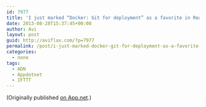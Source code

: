 ```yaml
---
id: 7977
title: 'I just marked “Docker: Git for deployment” as a favorite in Readability. http://www.readability.com/articles/dh6p6vtr'
date: 2013-08-28T15:37:45+00:00
author: Avi
layout: post
guid: http://aviflax.com/?p=7977
permalink: /post/i-just-marked-docker-git-for-deployment-as-a-favorite-in-readability-httpwww-readability-comarticlesdh6p6vtr/
categories:
  - none
tags:
  - ADN
  - Appdotnet
  - IFTTT
---
```

(Originally published [on App.net](http://alpha.app.net/aviflax/post/9917422).)